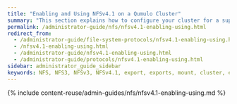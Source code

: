 ```yaml
---
title: "Enabling and Using NFSv4.1 on a Qumulo Cluster"
summary: "This section explains how to configure your cluster for a supported export configuration and enable or disable NFSv4.1 on your cluster."
permalink: /administrator-guide/nfs/nfsv4.1-enabling-using.html
redirect_from:
  - /administrator-guide/file-system-protocols/nfsv4.1-enabling-using.html
  - /nfsv4.1-enabling-using.html
  - /administrator-guide/nfsv4.1-enabling-using.html
  - /administrator-guide/protocols/nfsv4.1-enabling-using.html
sidebar: administrator_guide_sidebar
keywords: NFS, NFS3, NFSv3, NFSv4.1, export, exports, mount, cluster, enable_NFS, disable_NFS, floating_IP
---
```


{% include content-reuse/admin-guides/nfs/nfsv4.1-enabling-using.md %}
